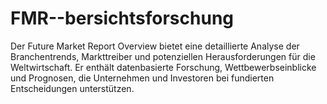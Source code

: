 # FMR--bersichtsforschung
Der Future Market Report Overview bietet eine detaillierte Analyse der Branchentrends, Markttreiber und potenziellen Herausforderungen für die Weltwirtschaft. Er enthält datenbasierte Forschung, Wettbewerbseinblicke und Prognosen, die Unternehmen und Investoren bei fundierten Entscheidungen unterstützen.
